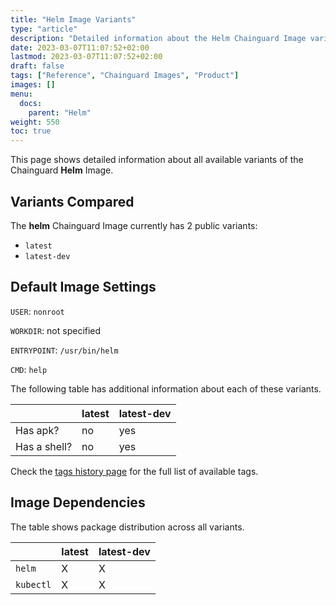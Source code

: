 ```yaml
---
title: "Helm Image Variants"
type: "article"
description: "Detailed information about the Helm Chainguard Image variants"
date: 2023-03-07T11:07:52+02:00
lastmod: 2023-03-07T11:07:52+02:00
draft: false
tags: ["Reference", "Chainguard Images", "Product"]
images: []
menu:
  docs:
    parent: "Helm"
weight: 550
toc: true
---
```


This page shows detailed information about all available variants of the Chainguard **Helm** Image.

## Variants Compared
The **helm** Chainguard Image currently has 2 public variants: 

- `latest`
- `latest-dev`

## Default Image Settings
`USER`:		`nonroot`

`WORKDIR`:	not specified

`ENTRYPOINT`:	`/usr/bin/helm`

`CMD`:		`help`

The following table has additional information about each of these variants.

|              | latest | latest-dev |
|--------------|--------|------------|
| Has apk?     | no     | yes        |
| Has a shell? | no     | yes        |

Check the [tags history page](/chainguard/chainguard-images/reference/helm/tags_history/) for the full list of available tags.
## Image Dependencies
The table shows package distribution across all variants.

|           | latest | latest-dev |
|-----------|--------|------------|
| `helm`    | X      | X          |
| `kubectl` | X      | X          |
